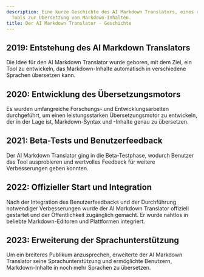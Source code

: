 ```yaml
---
description: Eine kurze Geschichte des AI Markdown Translators, eines revolutionären
  Tools zur Übersetzung von Markdown-Inhalten.
title: Der AI Markdown Translator - Geschichte
---
```


## 2019: Entstehung des AI Markdown Translators
Die Idee für den AI Markdown Translator wurde geboren, mit dem Ziel, ein Tool zu entwickeln, das Markdown-Inhalte automatisch in verschiedene Sprachen übersetzen kann.

## 2020: Entwicklung des Übersetzungsmotors
Es wurden umfangreiche Forschungs- und Entwicklungsarbeiten durchgeführt, um einen leistungsstarken Übersetzungsmotor zu entwickeln, der in der Lage ist, Markdown-Syntax und -Inhalte genau zu übersetzen.

## 2021: Beta-Tests und Benutzerfeedback
Der AI Markdown Translator ging in die Beta-Testphase, wodurch Benutzer das Tool ausprobieren und wertvolles Feedback für weitere Verbesserungen geben konnten.

## 2022: Offizieller Start und Integration
Nach der Integration des Benutzerfeedbacks und der Durchführung notwendiger Verbesserungen wurde der AI Markdown Translator offiziell gestartet und der Öffentlichkeit zugänglich gemacht. Er wurde nahtlos in beliebte Markdown-Editoren und Plattformen integriert.

## 2023: Erweiterung der Sprachunterstützung
Um ein breiteres Publikum anzusprechen, erweiterte der AI Markdown Translator seine Sprachunterstützung und ermöglichte Benutzern, Markdown-Inhalte in noch mehr Sprachen zu übersetzen.

<!-- Bei Bedarf können weitere Meilensteine hinzugefügt werden -->